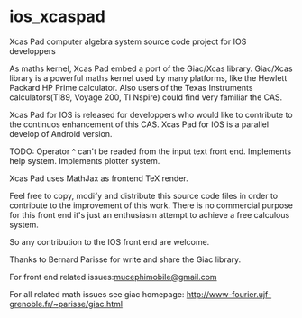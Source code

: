 ios_xcaspad
===========

Xcas Pad computer algebra system source code project for IOS developpers

As maths kernel, Xcas Pad embed a port of the Giac/Xcas library.
Giac/Xcas library is a powerful maths kernel used by many platforms, like the Hewlett Packard HP Prime calculator. 
Also users of the Texas Instruments calculators(TI89, Voyage 200, TI Nspire) could find very familiar the CAS.

Xcas Pad for IOS is released for developpers who would like to contribute to the continuos enhancement of this CAS.
Xcas Pad for IOS is a parallel develop of Android version.

TODO:
Operator ^ can't be readed from the input text front end.
Implements help system.
Implements plotter system.

Xcas Pad uses MathJax as frontend TeX render. 

Feel free to copy, modify and distribute this source code files in order to contribute to the improvement of this work.
There is no commercial purpose for this front end it's just an enthusiasm attempt to achieve a free calculous system.

So any contribution to the IOS front end are welcome.

Thanks to Bernard Parisse for write and share the Giac library.

For front end related issues:mucephimobile@gmail.com

For all related math issues see giac homepage:
http://www-fourier.ujf-grenoble.fr/~parisse/giac.html
